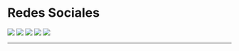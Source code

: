 <!-- Trabajos de PortFolio -->
<h1> Redes Sociales </h1>
<a href="https://www.linkedin.com/in/talia-rodrigues-20/" target="_blank"><img src="https://img.icons8.com/color/48/000000/linkedin.png"/></a>
<a href="https://www.instagram.com/colorfucsiia/" target="_blank"><img src="https://img.icons8.com/fluency/48/000000/instagram-new.png"/></a>
<a href="https://twitter.com/Tali_tuli" target="_blank"><img src="https://img.icons8.com/fluency/48/000000/twitter.png"/></a>
<a href="https://www.youtube.com//" target="_blank"><img src="https://img.icons8.com/color/48/000000/youtube--v1.png"/></a>
<a href="mailto:taliaraodrigues@gmail.com> <img src="https://img.icons8.com/color/48/000000/apple-mail.png"/> </a>                             
<a href="https://drive.google.com/file/d/1qy-WVhYsRpz-yOy4XVBzSN1OiYt9-FEH/view?usp=sharing"><img src="https://img.icons8.com/fluency/48/000000/parse-resume.png"/></a>                                                              
                         
<hr>
